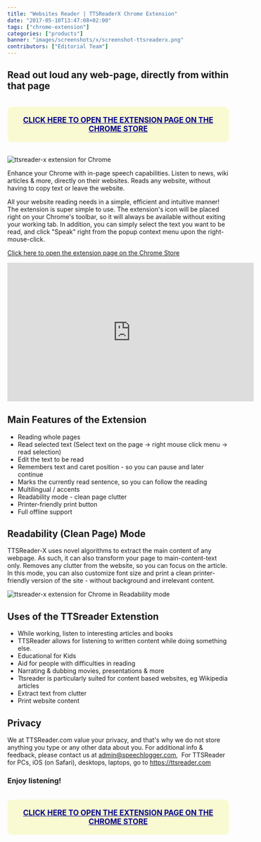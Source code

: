 ```yaml
---
title: "Websites Reader | TTSReaderX Chrome Extension"
date: "2017-05-10T13:47:08+02:00"
tags: ["chrome-extension"]
categories: ["products"]
banner: "images/screenshots/x/screenshot-ttsreaderx.png"
contributors: ["Editorial Team"]
---
```



## Read out loud any web-page, directly from within that page

<br/>
<a href="https://chrome.google.com/webstore/detail/ttsreader-text-to-speech/pakknklefcjdhejnffafpeelofiekebg?hl=en" style="cursor:pointer;font-size:larger;display:block;color:darkblue;font-weight:bold;text-transform: uppercase;background-color: lightgoldenrodyellow;border-radius: 10px;padding:20px;text-align: center">
   Click here to open the extension page on the Chrome Store
</a>
<br/>


![ttsreader-x extension for Chrome](/images/screenshots/x/screenshot-ttsreaderx.png 'ttsreader-x extension for Chrome')

Enhance your Chrome with in-page speech capabilities.
Listen to news, wiki articles & more, directly on their websites.
Reads any website, without having to copy text or leave the website.


All your website reading needs in a simple, efficient and intuitive manner! The extension is super simple to use.
The extension's icon will be placed right on your Chrome's toolbar, so it will always be available without exiting your working tab. In addition, you can simply select the text you want to be read, and click "Speak" right from the popup context menu upon the right-mouse-click.

[Click here to open the extension page on the Chrome Store](https://chrome.google.com/webstore/detail/ttsreader-text-to-speech/pakknklefcjdhejnffafpeelofiekebg?hl=en)


<iframe width="560" height="315" src="https://www.youtube.com/embed/AotR04vcmPw" frameborder="0" allowfullscreen></iframe>


## Main Features of the Extension

* Reading whole pages
* Read selected text (Select text on the page -> right mouse click menu -> read selection)
* Edit the text to be read
* Remembers text and caret position - so you can pause and later continue
* Marks the currently read sentence, so you can follow the reading
* Multilingual / accents
* Readability mode - clean page clutter
* Printer-friendly print button
* Full offline support

## Readability (Clean Page) Mode

TTSReader-X uses novel algorithms to extract the main content of any webpage. As such, it can also transform your page to main-content-text only. Removes any clutter from the website, so you can focus on the article. In this mode, you can also customize font size and print a clean printer-friendly version of the site - without background and irrelevant content.

![ttsreader-x extension for Chrome in Readability mode](/images/screenshots/x/ttsreaderx-readability.png 'ttsreader-x extension for Chrome in Readability mode')

## Uses of the TTSreader Extenstion

* While working, listen to interesting articles and books
* TTSReader allows for listening to written content while doing something else.
* Educational for Kids
* Aid for people with difficulties in reading
* Narrating & dubbing movies, presentations & more
* Ttsreader is particularly suited for content based websites, eg Wikipedia articles
* Extract text from clutter
* Print website content

## Privacy

We at TTSReader.com value your privacy, and that's why we do not store anything you type or any other data about you.
For additional info & feedback, please contact us at admin@speechlogger.com,  For TTSReader for PCs, iOS (on Safari), desktops, laptops, go to https://ttsreader.com

### Enjoy listening!


<br/>
<a href="https://chrome.google.com/webstore/detail/ttsreader-text-to-speech/pakknklefcjdhejnffafpeelofiekebg?hl=en" style="cursor:pointer;font-size:larger;display:block;color:darkblue;font-weight:bold;text-transform: uppercase;background-color: lightgoldenrodyellow;border-radius: 10px;padding:20px;text-align: center">
   Click here to open the extension page on the Chrome Store
</a>
<br/>
